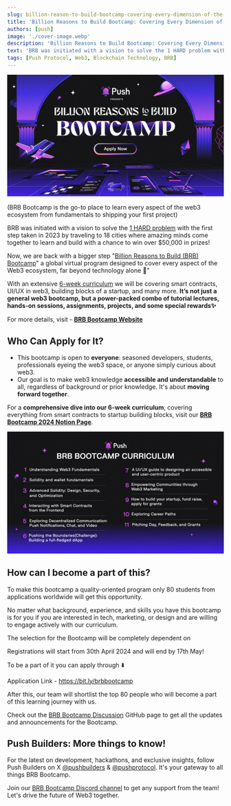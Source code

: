 ```yaml
---
slug: billion-reason-to-build-bootcamp-covering-every-dimension-of-the-web3-ecosystem
title: 'Billion Reasons to Build Bootcamp: Covering Every Dimension of the Web3 Ecosystem'
authors: [push]
image: './cover-image.webp'
description: 'Billion Reasons to Build Bootcamp: Covering Every Dimension of the Web3 Ecosystem'
text: 'BRB was initiated with a vision to solve the 1 HARD problem with the first step taken in 2023 by traveling to 18 cities where amazing minds come together to learn and build with a chance to win over $50,000 in prizes!'
tags: [Push Protocol, Web3, Blockchain Technology, BRB]
---
```


![Cover Image of Billion Reasons to Build Bootcamp: Covering Every Dimension of the Web3 Ecosystem](./cover-image.webp)

<!--truncate-->

(BRB Bootcamp is the go-to place to learn every aspect of the web3 ecosystem from fundamentals to shipping your first project)

BRB was initiated with a vision to solve the [1 HARD problem](https://twitter.com/pushprotocol/status/1694711099336347979) with the first step taken in 2023 by traveling to 18 cities where amazing minds come together to learn and build with a chance to win over $50,000 in prizes!

Now, we are back with a bigger step "[Billion Reasons to Build (BRB) Bootcamp](https://twitter.com/pushprotocol/status/1785312909649707485)" a global virtual program designed to cover every aspect of the Web3 ecosystem, far beyond technology alone 💯"

With an extensive [6-week curriculum](https://github.com/orgs/push-protocol/discussions/52) we will be covering smart contracts, UI/UX in web3, building blocks of a startup, and many more. **It’s not just a general web3 bootcamp, but a power-packed combo of tutorial lectures, hands-on sessions, assignments, projects, and some special rewards✨**

For more details, visit - **[BRB Bootcamp Website](https://push.org/bootcamp/)**

## **Who Can Apply for It?**

- This bootcamp is open to **everyone**: seasoned developers, students, professionals eyeing the web3 space, or anyone simply curious about web3.
- Our goal is to make web3 knowledge **accessible and understandable** to all, regardless of background or prior knowledge. It's about **moving forward together**.

For a **comprehensive dive into our 6-week curriculum**, covering everything from smart contracts to startup building blocks, visit our **[BRB Bootcamp 2024 Notion Page](https://www.notion.so/BRB-Bootcamp-2024-d98ebc82d2b247b5839a903c05c7a920?pvs=21)**.

![First Image of Billion Reasons to Build Bootcamp: Covering Every Dimension of the Web3 Ecosystem](./image-1.webp)

## How can I become a part of this?

To make this bootcamp a quality-oriented program only 80 students from applications worldwide will get this opportunity.

No matter what background, experience, and skills you have this bootcamp is for you if you are interested in tech, marketing, or design and are willing to engage actively with our curriculum.

The selection for the Bootcamp will be completely dependent on

Registrations will start from 30th April 2024 and will end by 17th May!

To be a part of it you can apply through ⬇️

Application Link - https://bit.ly/brbbootcamp

After this, our team will shortlist the top 80 people who will become a part of this learning journey with us.

Check out the [BRB Bootcamp Discussion](https://github.com/orgs/push-protocol/discussions/categories/brb-bootcamp) GitHub page to get all the updates and announcements for the Bootcamp.

## Push Builders: More things to know!

For the latest on development, hackathons, and exclusive insights, follow Push Builders on X [@pushbuilders](https://twitter.com/pushbuilders) & [@pushprotocol](https://twitter.com/pushprotocol). It's your gateway to all things BRB Bootcamp.

Join our [BRB Bootcamp Discord channel](https://discord.gg/uhSRbPVE) to get any support from the team! Let's drive the future of Web3 together.
